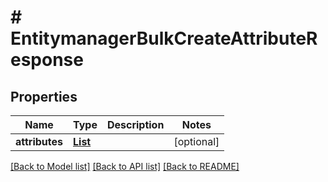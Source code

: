 # # EntitymanagerBulkCreateAttributeResponse


## Properties 


Name | Type | Description | Notes
------------ | ------------- | ------------- | -------------
**attributes**| [**List<EntitymanagerAttribute>**](EntitymanagerAttribute.md) |   | [optional]


[[Back to Model list]](../../README.md#models) [[Back to API list]](../../README.md#endpoints) [[Back to README]](../../README.md)


